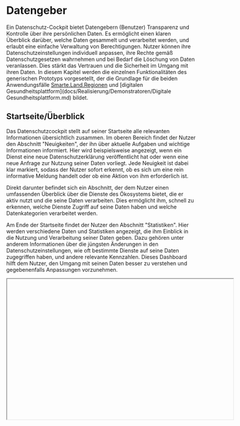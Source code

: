 
# Datengeber

Ein Datenschutz-Cockpit bietet Datengebern (Benutzer) Transparenz und Kontrolle über ihre persönlichen Daten. Es ermöglicht einen klaren Überblick darüber, welche Daten gesammelt und verarbeitet werden, und erlaubt eine einfache Verwaltung von Berechtigungen. Nutzer können ihre Datenschutzeinstellungen individuell anpassen, ihre Rechte gemäß Datenschutzgesetzen wahrnehmen und bei Bedarf die Löschung von Daten veranlassen. Dies stärkt das Vertrauen und die Sicherheit im Umgang mit ihren Daten.
In diesem Kapitel werden die einzelnen Funktionalitäten des generischen Prototyps vorgesetellt, der die Grundlage für die beiden Anwendungsfälle [Smarte.Land.Regionen](docs/Realisierung/Demonstratoren/Smarte.Land.Regionen.md) und [digitalen Gesundheitsplattform](docs/Realisierung/Demonstratoren/Digitale Gesundheitsplattform.md) bildet.

## Startseite/Überblick

Das Datenschutzcockpit stellt auf seiner Startseite alle relevanten Informationen übersichtlich zusammen. Im oberen Bereich findet der Nutzer den Abschnitt "Neuigkeiten", der ihn über aktuelle Aufgaben und wichtige Informationen informiert. Hier wird beispielsweise angezeigt, wenn ein Dienst eine neue Datenschutzerklärung veröffentlicht hat oder wenn eine neue Anfrage zur Nutzung seiner Daten vorliegt. Jede Neuigkeit ist dabei klar markiert, sodass der Nutzer sofort erkennt, ob es sich um eine rein informative Meldung handelt oder ob eine Aktion von ihm erforderlich ist.

Direkt darunter befindet sich ein Abschnitt, der dem Nutzer einen umfassenden Überblick über die Dienste des Ökosystems bietet, die er aktiv nutzt und die seine Daten verarbeiten. Dies ermöglicht ihm, schnell zu erkennen, welche Dienste Zugriff auf seine Daten haben und welche Datenkategorien verarbeitet werden.

Am Ende der Startseite findet der Nutzer den Abschnitt "Statistiken". Hier werden verschiedene Daten und Statistiken angezeigt, die ihm Einblick in die Nutzung und Verarbeitung seiner Daten geben. Dazu gehören unter anderem Informationen über die jüngsten Änderungen in den Datenschutzeinstellungen, wie oft bestimmte Dienste auf seine Daten zugegriffen haben, und andere relevante Kennzahlen. Dieses Dashboard hilft dem Nutzer, den Umgang mit seinen Daten besser zu verstehen und gegebenenfalls Anpassungen vorzunehmen.
<iframe title="Maps" width="600" height="373.5" src="https://www.google.de/maps/preview></iframe>

## Meine Daten

Lorem ipsum dolor sit amet, consetetur sadipscing elitr, sed diam nonumy eirmod tempor invidunt ut labore et dolore magna aliquyam erat, sed diam voluptua.

## Meine Dienste

Lorem ipsum dolor sit amet, consetetur sadipscing elitr, sed diam nonumy eirmod tempor invidunt ut labore et dolore magna aliquyam erat, sed diam voluptua.

### Antrag auf Datenauskunft und Datenübertragung

Lorem ipsum dolor sit amet, consetetur sadipscing elitr, sed diam nonumy eirmod tempor invidunt ut labore et dolore magna aliquyam erat, sed diam voluptua.

### Antrag auf Löschung

Lorem ipsum dolor sit amet, consetetur sadipscing elitr, sed diam nonumy eirmod tempor invidunt ut labore et dolore magna aliquyam erat, sed diam voluptua.


## Berechtigungen

Lorem ipsum dolor sit amet, consetetur sadipscing elitr, sed diam nonumy eirmod tempor invidunt ut labore et dolore magna aliquyam erat, sed diam voluptua.
